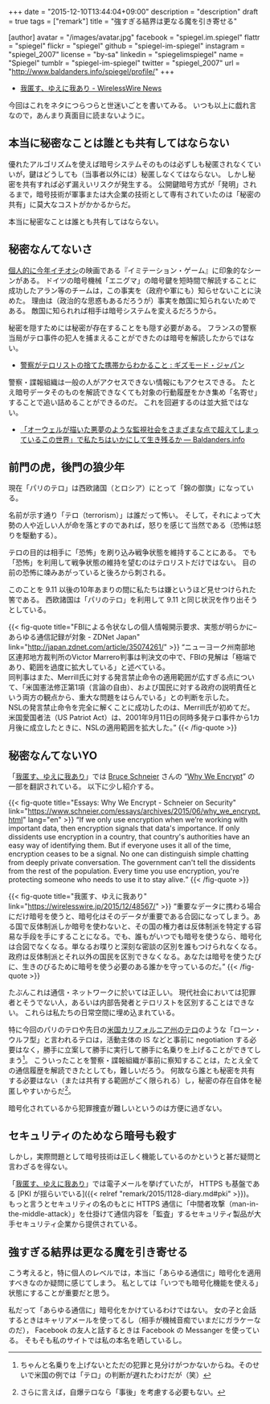 +++
date = "2015-12-10T13:44:04+09:00"
description = "description"
draft = true
tags = ["remark"]
title = "強すぎる結界は更なる魔を引き寄せる"

[author]
  avatar = "/images/avatar.jpg"
  facebook = "spiegel.im.spiegel"
  flattr = "spiegel"
  flickr = "spiegel"
  github = "spiegel-im-spiegel"
  instagram = "spiegel_2007"
  license = "by-sa"
  linkedin = "spiegelimspiegel"
  name = "Spiegel"
  tumblr = "spiegel-im-spiegel"
  twitter = "spiegel_2007"
  url = "http://www.baldanders.info/spiegel/profile/"
+++

- [我匿す、ゆえに我あり - WirelessWire News](https://wirelesswire.jp/2015/12/48567/ "我匿す、ゆえに我あり - WirelessWire News（ワイヤレスワイヤーニュース）")

今回はこれをネタにつらつらと世迷いごとを書いてみる。
いつも以上に戯れ言なので，あんまり真面目に読まないように。

## 本当に秘密なことは誰とも共有してはならない

優れたアルゴリズムを使えば暗号システムそのものは必ずしも秘匿されなくていいが，鍵はどうしても（当事者以外には）秘匿しなくてはならない。
しかし秘密を共有すれば必ず漏えいリスクが発生する。
公開鍵暗号方式が「発明」されるまで，暗号技術が軍事または大企業の技術として専有されていたのは「秘密の共有」に莫大なコストがかかるからだ。

本当に秘密なことは誰とも共有してはならない。

## 秘密なんてないさ

[個人的に今年イチオシ](http://www.baldanders.info/spiegel/log2/000833.shtml)の映画である『イミテーション・ゲーム』に印象的なシーンがある。
ドイツの暗号機械「エニグマ」の暗号鍵を短時間で解読することに成功したアラン等のチームは，この事実を（政府や軍にも）知らせないことに決めた。
理由は（政治的な思惑もあるだろうが）事実を敵国に知られないためである。
敵国に知られれば相手は暗号システムを変えるだろうから。

秘密を隠すためには秘密が存在することをも隠す必要がある。
フランスの警察当局がテロ事件の犯人を捕まえることができたのは暗号を解読したからではない。

- [警察がテロリストの捨てた携帯からわかること : ギズモード・ジャパン](http://www.gizmodo.jp/2015/11/what-police-can-learn-from-a-terrorist.html)

警察・諜報組織は一般の人がアクセスできない情報にもアクセスできる。
たとえ暗号データそのものを解読できなくても対象の行動履歴をかき集め「名寄せ」することで追い詰めることができるのだ。
これを回避するのは並大抵ではない。

- [「オーウェルが描いた悪夢のような監視社会をさまざまな点で超えてしまっているこの世界」で私たちはいかにして生き残るか — Baldanders.info](http://www.baldanders.info/spiegel/log2/000768.shtml)

## 前門の虎，後門の狼少年

現在「パリのテロ」は西欧諸国（とロシア）にとって「錦の御旗」になっている。

名前が示す通り「テロ（terrorism）」は誰だって怖い。
そして，それによって大勢の人や近しい人が命を落とすのであれば，怒りを感じて当然である（恐怖は怒りを駆動する）。

テロの目的は相手に「恐怖」を刷り込み戦争状態を維持することにある。
でも「恐怖」を利用して戦争状態の維持を望むのはテロリストだけではない。
目の前の恐怖に竦みあがっていると後ろから刺される。

このことを 9.11 以後の10年あまりの間に私たちは嫌というほど見せつけられた筈である。
西欧諸国は「パリのテロ」を利用して 9.11 と同じ状況を作り出そうとしている。

{{< fig-quote title="FBIによる令状なしの個人情報開示要求、実態が明らかに–あらゆる通信記録が対象 - ZDNet Japan" link="http://japan.zdnet.com/article/35074261/" >}}
<q>ニューヨーク州南部地区連邦地方裁判所のVictor Marrero判事は判決文の中で、FBIの見解は「極端であり、範囲を過度に拡大している」と述べている。<br>
同判事はまた、Merrill氏に対する発言禁止命令の適用範囲が広すぎる点について、「米国憲法修正第1項（言論の自由）、および国民に対する政府の説明責任という両方の観点から、重大な問題をはらんでいる」との判断を示した。<br>
NSLの発言禁止命令を完全に解くことに成功したのは、Merrill氏が初めてだ。<br>
米国愛国者法（US Patriot Act）は、2001年9月11日の同時多発テロ事件から1カ月後に成立したときに、NSLの適用範囲を拡大した。</q>
{{< /fig-quote >}}

## 秘密なんてないYO

「[我匿す、ゆえに我あり]」では [Bruce Schneier](https://www.schneier.com/) さんの “[Why We Encrypt](https://www.schneier.com/essays/archives/2015/06/why_we_encrypt.html)” の一部を翻訳されている。
以下に少し紹介する。

{{< fig-quote title="Essays: Why We Encrypt - Schneier on Security" link="https://www.schneier.com/essays/archives/2015/06/why_we_encrypt.html" lang="en" >}}
<q>If we only use encryption when we’re working with important data, then encryption signals that data's importance. If only dissidents use encryption in a country, that country's authorities have an easy way of identifying them. But if everyone uses it all of the time, encryption ceases to be a signal. No one can distinguish simple chatting from deeply private conversation. The government can't tell the dissidents from the rest of the population. Every time you use encryption, you're protecting someone who needs to use it to stay alive.</q>
{{< /fig-quote >}}

{{< fig-quote title="我匿す、ゆえに我あり" link="https://wirelesswire.jp/2015/12/48567/" >}}
<q>重要なデータに携わる場合にだけ暗号を使うと、暗号化はそのデータが重要である合図になってしまう。ある国で反体制派しか暗号を使わないと、その国の権力者は反体制派を特定する容易な手段を手にすることになる。でも、誰もがいつでも暗号を使うなら、暗号化は合図でなくなる。単なるお喋りと深刻な密談の区別を誰もつけられなくなる。政府は反体制派とそれ以外の国民を区別できなくなる。あなたは暗号を使うたびに、生きのびるために暗号を使う必要のある誰かを守っているのだ。</q>
{{< /fig-quote >}}

たぶんこれは通信・ネットワークに於いては正しい。
現代社会においては犯罪者とそうでない人，あるいは内部告発者とテロリストを区別することはできない。
これらは私たちの日常空間に埋め込まれている。

特に今回のパリのテロや先日の[米国カリフォルニア州のテロ](http://www.fsight.jp/articles/-/40737)のような「ローン・ウルフ型」と言われるテロは，活動主体の IS などと事前に negotiation する必要はなく，勝手に立案して勝手に実行して勝手に名乗りを上げることができてしまう[^a]。
こういったことを警察・諜報組織が事前に察知することは，たとえ全ての通信履歴を解読できたとしても，難しいだろう。
何故なら誰とも秘密を共有する必要はない（または共有する範囲がごく限られる）し，秘密の存在自体を秘匿しやすいからだ[^b]。

暗号化されているから犯罪捜査が難しいというのは方便に過ぎない。

[^a]: ちゃんと名乗りを上げないとただの犯罪と見分けがつかないからね。そのせいで米国の例では「テロ」の判断が遅れたわけだが（笑）
[^b]: さらに言えば，自爆テロなら「事後」を考慮する必要もない。

## セキュリティのためなら暗号も殺す

しかし，実際問題として暗号技術は正しく機能しているのかというと甚だ疑問と言わざるを得ない。

「[我匿す、ゆえに我あり]」では電子メールを挙げていたが， HTTPS も基盤である [PKI が揺らいでいる]({{< relref "remark/2015/1128-diary.md#pki" >}})。
もっと言うとセキュリティの名のもとに HTTPS 通信に「中間者攻撃（man-in-the-middle-attack）」を仕掛けて通信内容を「監査」するセキュリティ製品が大手セキュリティ企業から提供されている。

## 強すぎる結界は更なる魔を引き寄せる

こう考えると，特に個人のレベルでは，本当に「あらゆる通信に」暗号化を適用すべきなのか疑問に感じてしまう。
私としては「いつでも暗号化機能を使える」状態にすることが重要だと思う。

私だって「あらゆる通信に」暗号化をかけているわけではない。
女の子と会話するときはキャリアメールを使ってるし（相手が機械音痴でいまだにガラケーなのだ）， Facebook の友人と話するときは Facebook の Messanger を使っている。
そもそも私のサイトでは私の本名を晒しているし。


[我匿す、ゆえに我あり]: https://wirelesswire.jp/2015/12/48567/ "我匿す、ゆえに我あり - WirelessWire News（ワイヤレスワイヤーニュース）"